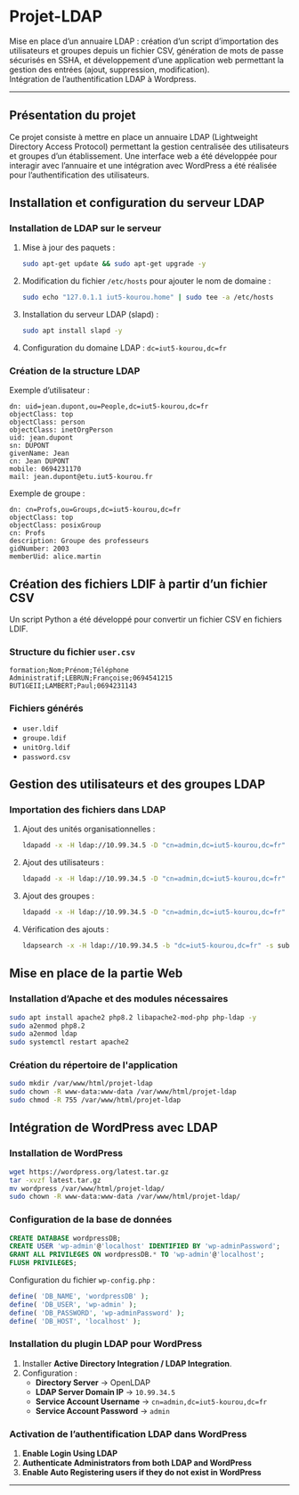 # Projet-LDAP
Mise en place d’un annuaire LDAP : création d’un script d’importation des utilisateurs et groupes depuis un fichier CSV, génération de mots de passe sécurisés en SSHA, et développement d’une application web permettant la gestion des entrées (ajout, suppression, modification).  
Intégration de l’authentification LDAP à Wordpress.

---

## Présentation du projet

Ce projet consiste à mettre en place un annuaire LDAP (Lightweight Directory Access Protocol) permettant la gestion centralisée des utilisateurs et groupes d’un établissement. Une interface web a été développée pour interagir avec l’annuaire et une intégration avec WordPress a été réalisée pour l’authentification des utilisateurs.

## Installation et configuration du serveur LDAP

### Installation de LDAP sur le serveur

1. Mise à jour des paquets :
   ```bash
   sudo apt-get update && sudo apt-get upgrade -y
   ```
2. Modification du fichier `/etc/hosts` pour ajouter le nom de domaine :
   ```bash
   sudo echo "127.0.1.1 iut5-kourou.home" | sudo tee -a /etc/hosts
   ```
3. Installation du serveur LDAP (slapd) :
   ```bash
   sudo apt install slapd -y
   ```
4. Configuration du domaine LDAP : `dc=iut5-kourou,dc=fr`

### Création de la structure LDAP

Exemple d’utilisateur :
```ldif
dn: uid=jean.dupont,ou=People,dc=iut5-kourou,dc=fr
objectClass: top
objectClass: person
objectClass: inetOrgPerson
uid: jean.dupont
sn: DUPONT
givenName: Jean
cn: Jean DUPONT
mobile: 0694231170
mail: jean.dupont@etu.iut5-kourou.fr
```

Exemple de groupe :
```ldif
dn: cn=Profs,ou=Groups,dc=iut5-kourou,dc=fr
objectClass: top
objectClass: posixGroup
cn: Profs
description: Groupe des professeurs
gidNumber: 2003
memberUid: alice.martin
```

## Création des fichiers LDIF à partir d’un fichier CSV

Un script Python a été développé pour convertir un fichier CSV en fichiers LDIF.

### Structure du fichier `user.csv`
```
formation;Nom;Prénom;Téléphone
Administratif;LEBRUN;Françoise;0694541215
BUT1GEII;LAMBERT;Paul;0694231143
```

### Fichiers générés
- `user.ldif`
- `groupe.ldif`
- `unitOrg.ldif`
- `password.csv`

## Gestion des utilisateurs et des groupes LDAP

### Importation des fichiers dans LDAP

1. Ajout des unités organisationnelles :
   ```bash
   ldapadd -x -H ldap://10.99.34.5 -D "cn=admin,dc=iut5-kourou,dc=fr" -W -f unitOrg.ldif
   ```
2. Ajout des utilisateurs :
   ```bash
   ldapadd -x -H ldap://10.99.34.5 -D "cn=admin,dc=iut5-kourou,dc=fr" -W -f user.ldif
   ```
3. Ajout des groupes :
   ```bash
   ldapadd -x -H ldap://10.99.34.5 -D "cn=admin,dc=iut5-kourou,dc=fr" -W -f groupe.ldif
   ```
4. Vérification des ajouts :
   ```bash
   ldapsearch -x -H ldap://10.99.34.5 -b "dc=iut5-kourou,dc=fr" -s sub
   ```

## Mise en place de la partie Web

### Installation d’Apache et des modules nécessaires

```bash
sudo apt install apache2 php8.2 libapache2-mod-php php-ldap -y
sudo a2enmod php8.2
sudo a2enmod ldap
sudo systemctl restart apache2
```

### Création du répertoire de l'application

```bash
sudo mkdir /var/www/html/projet-ldap
sudo chown -R www-data:www-data /var/www/html/projet-ldap
sudo chmod -R 755 /var/www/html/projet-ldap
```

## Intégration de WordPress avec LDAP

### Installation de WordPress

```bash
wget https://wordpress.org/latest.tar.gz
tar -xvzf latest.tar.gz
mv wordpress /var/www/html/projet-ldap/
sudo chown -R www-data:www-data /var/www/html/projet-ldap/
```

### Configuration de la base de données

```sql
CREATE DATABASE wordpressDB;
CREATE USER 'wp-admin'@'localhost' IDENTIFIED BY 'wp-adminPassword';
GRANT ALL PRIVILEGES ON wordpressDB.* TO 'wp-admin'@'localhost';
FLUSH PRIVILEGES;
```

Configuration du fichier `wp-config.php` :
```php
define( 'DB_NAME', 'wordpressDB' );
define( 'DB_USER', 'wp-admin' );
define( 'DB_PASSWORD', 'wp-adminPassword' );
define( 'DB_HOST', 'localhost' );
```

### Installation du plugin LDAP pour WordPress

1. Installer **Active Directory Integration / LDAP Integration**.
2. Configuration :
   - **Directory Server** → OpenLDAP
   - **LDAP Server Domain IP** → `10.99.34.5`
   - **Service Account Username** → `cn=admin,dc=iut5-kourou,dc=fr`
   - **Service Account Password** → `admin`

### Activation de l’authentification LDAP dans WordPress

1. **Enable Login Using LDAP**
2. **Authenticate Administrators from both LDAP and WordPress**
3. **Enable Auto Registering users if they do not exist in WordPress**

---
